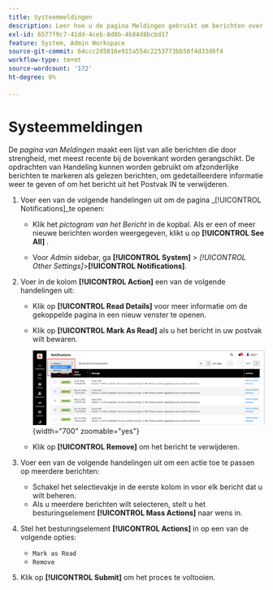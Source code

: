 ```yaml
---
title: Systeemmeldingen
description: Leer hoe u de pagina Meldingen gebruikt om berichten over systeembewerkingen te controleren.
exl-id: 6577f9c7-41dd-4ceb-8d8b-4b84d8bcbd17
feature: System, Admin Workspace
source-git-commit: 64ccc2d5016e915a554c2253773bb50f4d33d6f4
workflow-type: tm+mt
source-wordcount: '172'
ht-degree: 0%

---
```


# Systeemmeldingen

De _pagina van Meldingen_ maakt een lijst van alle berichten die door strengheid, met meest recente bij de bovenkant worden gerangschikt. De opdrachten van Handeling kunnen worden gebruikt om afzonderlijke berichten te markeren als gelezen berichten, om gedetailleerdere informatie weer te geven of om het bericht uit het Postvak IN te verwijderen.

1. Voer een van de volgende handelingen uit om de pagina _[!UICONTROL Notifications]_te openen:

   - Klik het _pictogram van het Bericht_ in de kopbal. Als er een of meer nieuwe berichten worden weergegeven, klikt u op **[!UICONTROL See All]** .

   - Voor _Admin_ sidebar, ga **[!UICONTROL System]** > _[!UICONTROL Other Settings]_>**[!UICONTROL Notifications]**.

1. Voer in de kolom **[!UICONTROL Action]** een van de volgende handelingen uit:

   - Klik op **[!UICONTROL Read Details]** voor meer informatie om de gekoppelde pagina in een nieuw venster te openen.

   - Klik op **[!UICONTROL Mark As Read]** als u het bericht in uw postvak wilt bewaren.

     ![ Admin - berichten ](./assets/admin-notifications-mark-as-read.png){width="700" zoomable="yes"}

   - Klik op **[!UICONTROL Remove]** om het bericht te verwijderen.

1. Voer een van de volgende handelingen uit om een actie toe te passen op meerdere berichten:

   - Schakel het selectievakje in de eerste kolom in voor elk bericht dat u wilt beheren.
   - Als u meerdere berichten wilt selecteren, stelt u het besturingselement **[!UICONTROL Mass Actions]** naar wens in.

1. Stel het besturingselement **[!UICONTROL Actions]** in op een van de volgende opties:

   - `Mark as Read`
   - `Remove`

1. Klik op **[!UICONTROL Submit]** om het proces te voltooien.
